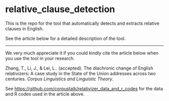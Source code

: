 # relative_clause_detection

This is the repo for the tool that automatically detects and extracts relative clauses in English.

See the article below for a detailed description of the tool. 

***

We very much appreciate it if you could kindly cite the article below when you use the tool in your research. 

Zhang, T., Li, J., & Lei, L.. (accepted). The diachronic change of English relativizers: A case study in the State of the Union addresses across two centuries. _Corpus Linguistics and Linguistic Theory_.


See https://github.com/corpustalk/relativizer_data_and_r_codes for the data and R codes used in the article above. 

